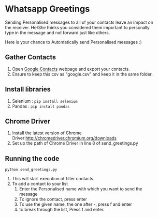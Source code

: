 # Whatsapp Greetings

Sending Personalised messages to all of your contacts leave an impact on the receiver. He/She thinks you considered them important to personally type in the message and not forward just like others.

Here is your chance to Automatically send Personalised messages :)

## Gather Contacts

1) Open [Google Contacts](https://contacts.google.com "G contacts") webpage and export your contacts.
2) Ensure to keep this csv as "google.csv" and keep it in the same folder.

## Install libraries

1) Selenium : `pip install selenium `
2) Pandas : `pip install pandas`

## Chrome Driver

1) Install the latest version of Chrome Driver:http://chromedriver.chromium.org/downloads
2) Set up the path of Chrome Driver in line 8 of send_greetings.py

## Running the code

`python send_greetings.py`

1) This will start execution of filter contacts.
2) To add a contact to your list
    1. Enter the Personalised name with which you want to send the message
    2. To ignore the contact, press enter
    3. To use the given name, the one after -, press f and enter
    4. to break through the list, Press f and enter.
